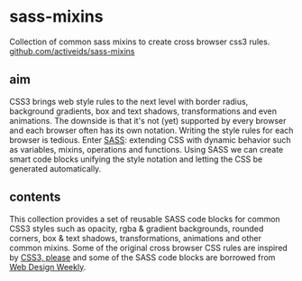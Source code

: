 # sass-mixins

Collection of common sass mixins to create cross browser css3 rules.
[github.com/activeids/sass-mixins](https://github.com/ActiveIDs/sass-mixins)

## aim
CSS3 brings web style rules to the next level with border radius, background gradients, box and text shadows, transformations and even animations. The downside is that it's not (yet) supported by every browser and each browser often has its own notation. Writing the style rules for each browser is tedious. Enter [SASS](http://lhttp://sass-lang.com/): extending CSS with dynamic behavior such as variables, mixins, operations and functions. Using SASS we can create smart code blocks unifying the style notation and letting the CSS be generated automatically. 

## contents
This collection provides a set of reusable SASS code blocks for common CSS3 styles such as opacity, rgba & gradient backgrounds, rounded corners, box & text shadows, transformations, animations and other common mixins. Some of the original cross browser CSS rules are inspired by [CSS3, please](http://css3please.com/) and some of the SASS code blocks are borrowed from [Web Design Weekly](http://web-design-weekly.com/2013/05/12/handy-sass-mixins/).

